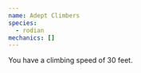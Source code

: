 ```yaml
---
name: Adept Climbers
species:
  - rodian
mechanics: []
---
```

You have a climbing speed of 30 feet.
